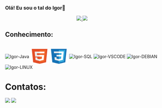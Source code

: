 ### Olá! Eu sou o tal do Igor👋

<div align="center">
  <a href="https://github.com/idlopesdev54">
  <img height="180em" src="https://github-readme-stats.vercel.app/api?username=idlopesdev54&show_icons=true&theme=midnight-purple&include_all_commits=true&count_private=true"/>
  <img height="180em" src="https://github-readme-stats.vercel.app/api/top-langs/?username=idlopesdev54&layout=compact&langs_count=7&theme=midnight-purple"/></a>
</div>
  
  ## Conhecimento:
  <div aligfn="center" style="display: inline_block"><br>
  <img align="center" alt="Igor-Java" height="50" width="60" src="https://cdn.jsdelivr.net/gh/devicons/devicon/icons/java/java-original-wordmark.svg"> <a/>
  <img align="center" alt="Igor-HTML" height="50" width="60" src="https://raw.githubusercontent.com/devicons/devicon/master/icons/html5/html5-original.svg">
  <img align="center" alt="Igor-CSS" height="50" width="60" src="https://raw.githubusercontent.com/devicons/devicon/master/icons/css3/css3-original.svg"> 
  <img align="center" alt="Igor-SQL" height="50" width="60" src="https://cdn.jsdelivr.net/gh/devicons/devicon/icons/oracle/oracle-original.svg">
  <img align="center" alt="Igor-VSCODE" height="50" width="60" src="https://cdn.jsdelivr.net/gh/devicons/devicon/icons/vscode/vscode-original-wordmark.svg">
  <img align="center" alt="Igor-DEBIAN" height="50" width="60" src="https://cdn.jsdelivr.net/gh/devicons/devicon/icons/debian/debian-plain-wordmark.svg">
  <img align="center" alt="Igor-LINUX" height="50" width="60" src="https://cdn.jsdelivr.net/gh/devicons/devicon/icons/linux/linux-original.svg">
 
     
  </div>
  
  # Contatos:
  <a href = "mailto:lfcomputadores@outlook.pt"><img src="https://img.shields.io/badge/-Gmail-%23333?style=for-the-badge&logo=gmail&logoColor=white" target="_blank"></a>
  <a href="https://www.linkedin.com/in/igorlopesdev180" target="_blank"><img src="https://img.shields.io/badge/-LinkedIn-%230077B5?style=for-the-badge&logo=linkedin&logoColor=white" target="_blank"></a>
    </div>
    
    
      
  


<!--
**idlopesdev54/idlopesdev54** is a ✨ _special_ ✨ repository because its `README.md` (this file) appears on your GitHub profile.

Here are some ideas to get you started:

- 🔭 Atualmente trabalhando como FreeLance
- 🌱 I’m currently learning ...
- 👯 I’m looking to collaborate on ...
- 🤔 I’m looking for help with ...
- 💬 Ask me about ...
- 📫 How to reach me: ...
- 😄 Pronouns: ...
- ⚡ Fun fact: ...
-->

